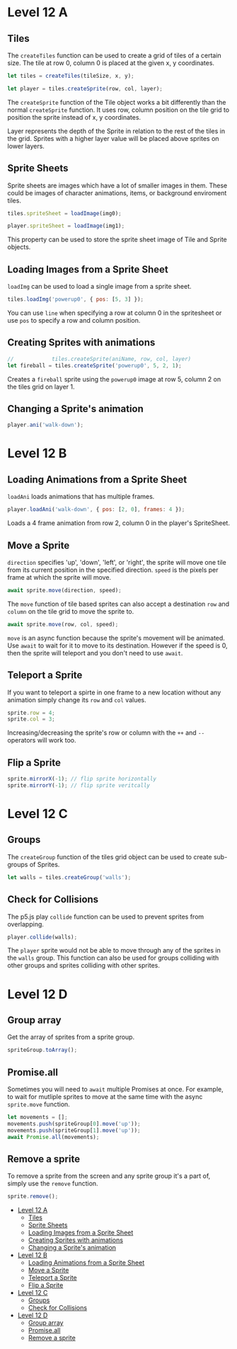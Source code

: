# Level 12 A

## Tiles

The `createTiles` function can be used to create a grid of tiles of a certain size. The tile at row 0, column 0 is placed at the given x, y coordinates.

```js
let tiles = createTiles(tileSize, x, y);

let player = tiles.createSprite(row, col, layer);
```

The `createSprite` function of the Tile object works a bit differently than the normal `createSprite` function. It uses row, column position on the tile grid to position the sprite instead of x, y coordinates.

Layer represents the depth of the Sprite in relation to the rest of the tiles in the grid. Sprites with a higher layer value will be placed above sprites on lower layers.

## Sprite Sheets

Sprite sheets are images which have a lot of smaller images in them. These could be images of character animations, items, or background enviroment tiles.

```js
tiles.spriteSheet = loadImage(img0);

player.spriteSheet = loadImage(img1);
```

This property can be used to store the sprite sheet image of Tile and Sprite objects.

## Loading Images from a Sprite Sheet

`loadImg` can be used to load a single image from a sprite sheet.

```js
tiles.loadImg('powerup0', { pos: [5, 3] });
```

You can use `line` when specifying a row at column 0 in the spritesheet or use `pos` to specify a row and column position.

## Creating Sprites with animations

```js
//            tiles.createSprite(aniName, row, col, layer)
let fireball = tiles.createSprite('powerup0', 5, 2, 1);
```

Creates a `fireball` sprite using the `powerup0` image at row 5, column 2 on the tiles grid on layer 1.

## Changing a Sprite's animation

```js
player.ani('walk-down');
```

# Level 12 B

## Loading Animations from a Sprite Sheet

`loadAni` loads animations that has multiple frames.

```js
player.loadAni('walk-down', { pos: [2, 0], frames: 4 });
```

Loads a 4 frame animation from row 2, column 0 in the player's SpriteSheet.

## Move a Sprite

`direction` specifies 'up', 'down', 'left', or 'right', the sprite will move one tile from its current position in the specified direction. `speed` is the pixels per frame at which the sprite will move.

```js
await sprite.move(direction, speed);
```

The `move` function of tile based sprites can also accept a destination `row` and `column` on the tile grid to move the sprite to.

```js
await sprite.move(row, col, speed);
```

`move` is an async function because the sprite's movement will be animated. Use `await` to wait for it to move to its destination. However if the speed is 0, then the sprite will teleport and you don't need to use `await`.

## Teleport a Sprite

If you want to teleport a spirte in one frame to a new location without any animation simply change its `row` and `col` values.

```js
sprite.row = 4;
sprite.col = 3;
```

Increasing/decreasing the sprite's row or column with the `++` and `--` operators will work too.

## Flip a Sprite

```js
sprite.mirrorX(-1); // flip sprite horizontally
sprite.mirrorY(-1); // flip sprite veritcally
```

# Level 12 C

## Groups

The `createGroup` function of the tiles grid object can be used to create sub-groups of Sprites.

```js
let walls = tiles.createGroup('walls');
```

## Check for Collisions

The p5.js play `collide` function can be used to prevent sprites from overlapping.

```js
player.collide(walls);
```

The `player` sprite would not be able to move through any of the sprites in the `walls` group. This function can also be used for groups colliding with other groups and sprites colliding with other sprites.

# Level 12 D

## Group array

Get the array of sprites from a sprite group.

```js
spriteGroup.toArray();
```

## Promise.all

Sometimes you will need to `await` multiple Promises at once. For example, to wait for mutliple sprites to move at the same time with the async `sprite.move` function.

```js
let movements = [];
movements.push(spriteGroup[0].move('up'));
movements.push(spriteGroup[1].move('up'));
await Promise.all(movements);
```

## Remove a sprite

To remove a sprite from the screen and any sprite group it's a part of, simply use the `remove` function.

```js
sprite.remove();
```

- [Level 12 A](#level-12-a)
	- [Tiles](#tiles)
	- [Sprite Sheets](#sprite-sheets)
	- [Loading Images from a Sprite Sheet](#loading-images-from-a-sprite-sheet)
	- [Creating Sprites with animations](#creating-sprites-with-animations)
	- [Changing a Sprite's animation](#changing-a-sprites-animation)
- [Level 12 B](#level-12-b)
	- [Loading Animations from a Sprite Sheet](#loading-animations-from-a-sprite-sheet)
	- [Move a Sprite](#move-a-sprite)
	- [Teleport a Sprite](#teleport-a-sprite)
	- [Flip a Sprite](#flip-a-sprite)
- [Level 12 C](#level-12-c)
	- [Groups](#groups)
	- [Check for Collisions](#check-for-collisions)
- [Level 12 D](#level-12-d)
	- [Group array](#group-array)
	- [Promise.all](#promiseall)
	- [Remove a sprite](#remove-a-sprite)

